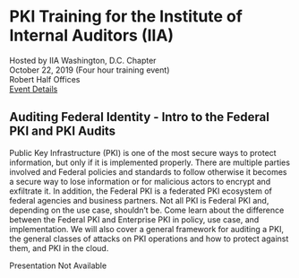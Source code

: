 # PKI Training for the Institute of Internal Auditors (IIA)
Hosted by IIA Washington, D.C. Chapter   
October 22, 2019 (Four hour training event)  
Robert Half Offices  
[Event Details](https://www.eiseverywhere.com/ehome/index.php?eventid=486504&&eb=708206)

## Auditing Federal Identity - Intro to the Federal PKI and PKI Audits
Public Key Infrastructure (PKI) is one of the most secure ways to protect information, but only if it is implemented properly. There are multiple parties involved and Federal policies and standards to follow otherwise it becomes a secure way to lose information or for malicious actors to encrypt and exfiltrate it. In addition, the Federal PKI is a federated PKI ecosystem of federal agencies and business partners. Not all PKI is Federal PKI and, depending on the use case, shouldn’t be. Come learn about the difference between the Federal PKI and Enterprise PKI in policy, use case, and implementation. We will also cover a general framework for auditing a PKI, the general classes of attacks on PKI operations and how to protect against them, and PKI in the cloud.

Presentation Not Available

